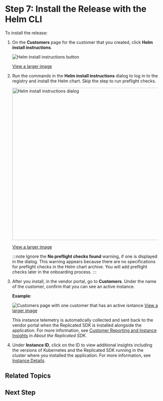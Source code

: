 # Step 7: Install the Release with the Helm CLI

To install the release:

1. On the **Customers** page for the customer that you created, click **Helm install instructions**.

    ![Helm install instructions button](/images/helm-install-button.png)

    [View a larger image](/images/helm-install-button.png)

1. Run the commands in the **Helm install instructions** dialog to log in to the registry and install the Helm chart. Skip the step to run preflight checks.

    <img alt="Helm install instructions dialog" src="/images/helm-install-instructions-no-preflights.png" width="500px"/>
    
    [View a larger image](/images/helm-install-instructions-no-preflights.png)

    :::note
    Ignore the **No preflight checks found** warning, if one is displayed in the dialog. This warning appears because there are no specifications for preflight checks in the Helm chart archive. You will add preflight checks later in the onboarding process.
    ::: 

1. After you install, in the vendor portal, go to **Customers**. Under the name of the customer, confirm that you can see an active instance.

    **Example**: 

    ![Customers page with one customer that has an active isntance](/images/onboarding-view-telemetry.png)
    [View a larger image](/images/onboarding-view-telemetry.png)

    This instance telemetry is automatically collected and sent back to the vendor portal when the Replicated SDK is installed alongside the application. For more information, see [Customer Reporting and Instance Insights](/vendor/replicated-sdk-overview#insights) in _About the Replicated SDK_.

1. Under **Instance ID**, click on the ID to view additional insights including the versions of Kubernetes and the Replicated SDK running in the cluster where you installed the application. For more information, see [Instance Details](/vendor/instance-insights-details).

## Related Topics

## Next Step